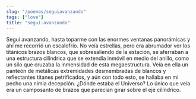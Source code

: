 ```yaml
---
slug: "/poemas/seguiavanzando"
tags: ["love"]
title: "seguí-avanzando"
---
```

Seguí avanzando, hasta toparme con las enormes ventanas panorámicas y ahí me recorrió un escalofrío. No veía estrellas, pero era abrumador ver los titánicos brazos blancos, que sobresaliendo de la estación, se aferraban a una estructura cilíndrica que se extendía inmóvil en medio del anillo, como un silo que cruzaba la inmensidad de esta megaestructura. Veía en ella un panteón de metálicas extremidades desmembradas de blancos y reflectantes titanes petrificados, y aún con todo esto, se hallaba en mi pecho una nimia decepción. ¿Dónde estaba el Universo? Lo único que veía era un camposanto de brazos que parecían girar sobre el eje cilíndrico.
